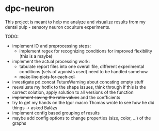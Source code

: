 # dpc-neuron

This project is meant to help me analyze and visualize results from my dental pulp - sensory neuron coculture experiments.

TODO:
- implement IO and preprocessing steps:
    - implement regex for recognizing conditions for improved flexibility (this is a maybe)
- implement the actual processing work:
    - tabulate report files into one overall file, different experimental conditions (sets of agonists used) need to be handled somehow
    - ~~make line plots for each cell~~
- investigate pd.concat FutureWarning about concating empty stuff
- reevaluate my hotfix to the shape issues, think through if this is the correct solution, apply solution to all versions of the function
- ~~implement saving the ratio values~~ and the coefficients
- try to get my hands on the Igor macro Thomas wrote to see how he did things -> asked Balázs
- implement config based grouping of results
- maybe add config options to change properties (size, color, ...) of the graphs